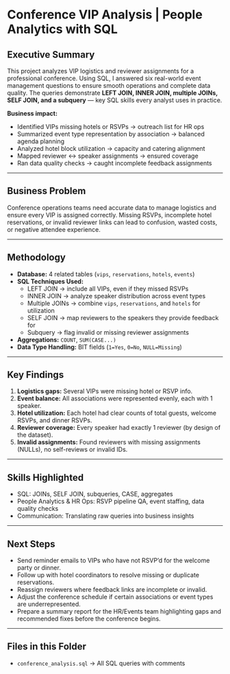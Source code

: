 # Conference VIP Analysis | People Analytics with SQL

## Executive Summary
This project analyzes VIP logistics and reviewer assignments for a professional conference. Using SQL, I answered six real-world event management questions to ensure smooth operations and complete data quality. The queries demonstrate **LEFT JOIN, INNER JOIN, multiple JOINs, SELF JOIN, and a subquery** — key SQL skills every analyst uses in practice.

**Business impact:**
- Identified VIPs missing hotels or RSVPs → outreach list for HR ops  
- Summarized event type representation by association → balanced agenda planning  
- Analyzed hotel block utilization → capacity and catering alignment  
- Mapped reviewer ↔ speaker assignments → ensured coverage  
- Ran data quality checks → caught incomplete feedback assignments  

---

## Business Problem
Conference operations teams need accurate data to manage logistics and ensure every VIP is assigned correctly. Missing RSVPs, incomplete hotel reservations, or invalid reviewer links can lead to confusion, wasted costs, or negative attendee experience.  

---

## Methodology
- **Database:** 4 related tables (`vips`, `reservations`, `hotels`, `events`)  
- **SQL Techniques Used:**  
  - LEFT JOIN → include all VIPs, even if they missed RSVPs  
  - INNER JOIN → analyze speaker distribution across event types  
  - Multiple JOINs → combine `vips`, `reservations`, and `hotels` for utilization  
  - SELF JOIN → map reviewers to the speakers they provide feedback for  
  - Subquery → flag invalid or missing reviewer assignments  
- **Aggregations:** `COUNT`, `SUM(CASE...)`  
- **Data Type Handling:** BIT fields (`1=Yes`, `0=No`, `NULL=Missing`)  

---

## Key Findings
1. **Logistics gaps:** Several VIPs were missing hotel or RSVP info.  
2. **Event balance:** All associations were represented evenly, each with 1 speaker.  
3. **Hotel utilization:** Each hotel had clear counts of total guests, welcome RSVPs, and dinner RSVPs.  
4. **Reviewer coverage:** Every speaker had exactly 1 reviewer (by design of the dataset).  
5. **Invalid assignments:** Found reviewers with missing assignments (NULLs), no self-reviews or invalid IDs.  

---

## Skills Highlighted
- SQL: JOINs, SELF JOIN, subqueries, CASE, aggregates  
- People Analytics & HR Ops: RSVP pipeline QA, event staffing, data quality checks  
- Communication: Translating raw queries into business insights  

---

## Next Steps
 - Send reminder emails to VIPs who have not RSVP’d for the welcome party or dinner.
 - Follow up with hotel coordinators to resolve missing or duplicate reservations.
 - Reassign reviewers where feedback links are incomplete or invalid.
 - Adjust the conference schedule if certain associations or event types are underrepresented.
 - Prepare a summary report for the HR/Events team highlighting gaps and recommended fixes before the conference begins.  

---

## Files in this Folder
- `conference_analysis.sql` → All SQL queries with comments  
